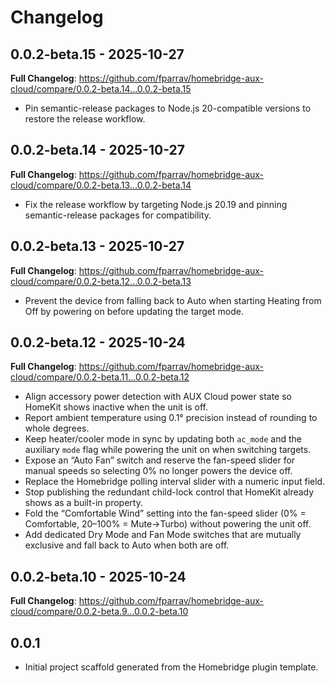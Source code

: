 # Changelog

## 0.0.2-beta.15 - 2025-10-27

**Full Changelog**: https://github.com/fparrav/homebridge-aux-cloud/compare/0.0.2-beta.14...0.0.2-beta.15

- Pin semantic-release packages to Node.js 20-compatible versions to restore the release workflow.

## 0.0.2-beta.14 - 2025-10-27

**Full Changelog**: https://github.com/fparrav/homebridge-aux-cloud/compare/0.0.2-beta.13...0.0.2-beta.14

- Fix the release workflow by targeting Node.js 20.19 and pinning semantic-release packages for compatibility.

## 0.0.2-beta.13 - 2025-10-27

**Full Changelog**: https://github.com/fparrav/homebridge-aux-cloud/compare/0.0.2-beta.12...0.0.2-beta.13

- Prevent the device from falling back to Auto when starting Heating from Off by powering on before updating the target mode.

## 0.0.2-beta.12 - 2025-10-24

**Full Changelog**: https://github.com/fparrav/homebridge-aux-cloud/compare/0.0.2-beta.11...0.0.2-beta.12

- Align accessory power detection with AUX Cloud power state so HomeKit shows inactive when the unit is off.
- Report ambient temperature using 0.1° precision instead of rounding to whole degrees.
- Keep heater/cooler mode in sync by updating both `ac_mode` and the auxiliary `mode` flag while powering the unit on when switching targets.
- Expose an “Auto Fan” switch and reserve the fan-speed slider for manual speeds so selecting 0% no longer powers the device off.
- Replace the Homebridge polling interval slider with a numeric input field.
- Stop publishing the redundant child-lock control that HomeKit already shows as a built-in property.
- Fold the “Comfortable Wind” setting into the fan-speed slider (0% = Comfortable, 20–100% = Mute→Turbo) without powering the unit off.
- Add dedicated Dry Mode and Fan Mode switches that are mutually exclusive and fall back to Auto when both are off.

## 0.0.2-beta.10 - 2025-10-24

**Full Changelog**: https://github.com/fparrav/homebridge-aux-cloud/compare/0.0.2-beta.9...0.0.2-beta.10

## 0.0.1
- Initial project scaffold generated from the Homebridge plugin template.
